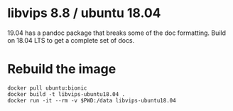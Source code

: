 # libvips 8.8 / ubuntu 18.04

19.04 has a pandoc package that breaks some of the doc formatting. Build on
18.04 LTS to get a complete set of docs.

# Rebuild the image

```
docker pull ubuntu:bionic
docker build -t libvips-ubuntu18.04 .
docker run -it --rm -v $PWD:/data libvips-ubuntu18.04 
```


